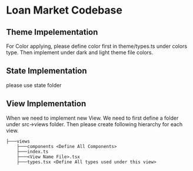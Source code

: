 # Loan Market Codebase

## Theme Impelementation

For Color applying, please define color first in theme/types.ts under colors type. Then implement under dark and light theme file colors. 


## State Implementation
please use state folder


## View Implementation
When we need to implement new View. We need to first define a folder under src->views folder. Then please create following hierarchy for each view. 

    ├───views
        ├───components <Define All Components>
        ├───index.ts
        ├───<View Name File>.tsx
        ├───types.tsx <Define All types used under this view>